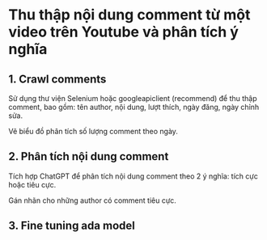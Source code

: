 # Thu thập nội dung comment từ một video trên Youtube và phân tích ý nghĩa
## 1. Crawl comments
Sử dụng thư viện Selenium hoặc googleapiclient (recommend) để thu thập comment, bao gồm: tên author, nội dung, lượt thích, ngày đăng, ngày chỉnh sửa.

Vẽ biểu đồ phân tích số lượng comment theo ngày.

## 2. Phân tích nội dung comment
Tích hợp ChatGPT để phân tích nội dung comment theo 2 ý nghĩa: tích cực hoặc tiêu cực.

Gán nhãn cho những author có comment tiêu cực.

## 3. Fine tuning ada model
